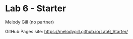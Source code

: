 # Lab 6 - Starter
Melody Gill (no partner)

GitHub Pages site: https://melodygill.github.io/Lab6_Starter/